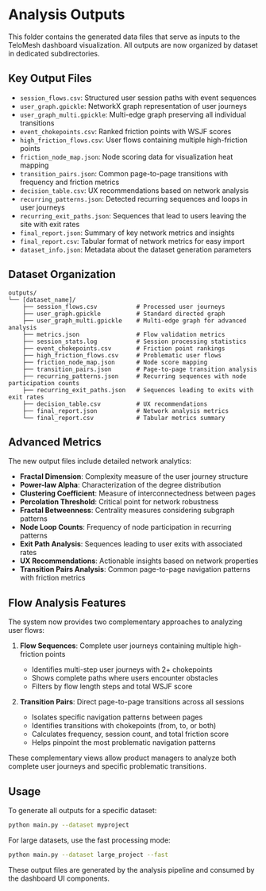 # Analysis Outputs

This folder contains the generated data files that serve as inputs to the TeloMesh dashboard visualization. All outputs are now organized by dataset in dedicated subdirectories.

## Key Output Files
- `session_flows.csv`: Structured user session paths with event sequences
- `user_graph.gpickle`: NetworkX graph representation of user journeys
- `user_graph_multi.gpickle`: Multi-edge graph preserving all individual transitions
- `event_chokepoints.csv`: Ranked friction points with WSJF scores
- `high_friction_flows.csv`: User flows containing multiple high-friction points
- `friction_node_map.json`: Node scoring data for visualization heat mapping
- `transition_pairs.json`: Common page-to-page transitions with frequency and friction metrics
- `decision_table.csv`: UX recommendations based on network analysis
- `recurring_patterns.json`: Detected recurring sequences and loops in user journeys
- `recurring_exit_paths.json`: Sequences that lead to users leaving the site with exit rates
- `final_report.json`: Summary of key network metrics and insights
- `final_report.csv`: Tabular format of network metrics for easy import
- `dataset_info.json`: Metadata about the dataset generation parameters

## Dataset Organization
```
outputs/
└── [dataset_name]/
    ├── session_flows.csv           # Processed user journeys
    ├── user_graph.gpickle          # Standard directed graph
    ├── user_graph_multi.gpickle    # Multi-edge graph for advanced analysis
    ├── metrics.json                # Flow validation metrics
    ├── session_stats.log           # Session processing statistics
    ├── event_chokepoints.csv       # Friction point rankings
    ├── high_friction_flows.csv     # Problematic user flows
    ├── friction_node_map.json      # Node score mapping
    ├── transition_pairs.json       # Page-to-page transition analysis
    ├── recurring_patterns.json     # Recurring sequences with node participation counts
    ├── recurring_exit_paths.json   # Sequences leading to exits with exit rates
    ├── decision_table.csv          # UX recommendations
    ├── final_report.json           # Network analysis metrics
    └── final_report.csv            # Tabular metrics summary
```

## Advanced Metrics
The new output files include detailed network analytics:
- **Fractal Dimension**: Complexity measure of the user journey structure
- **Power-law Alpha**: Characterization of the degree distribution
- **Clustering Coefficient**: Measure of interconnectedness between pages
- **Percolation Threshold**: Critical point for network robustness
- **Fractal Betweenness**: Centrality measures considering subgraph patterns
- **Node Loop Counts**: Frequency of node participation in recurring patterns
- **Exit Path Analysis**: Sequences leading to user exits with associated rates
- **UX Recommendations**: Actionable insights based on network properties
- **Transition Pairs Analysis**: Common page-to-page navigation patterns with friction metrics

## Flow Analysis Features
The system now provides two complementary approaches to analyzing user flows:

1. **Flow Sequences**: Complete user journeys containing multiple high-friction points
   - Identifies multi-step user journeys with 2+ chokepoints
   - Shows complete paths where users encounter obstacles
   - Filters by flow length steps and total WSJF score

2. **Transition Pairs**: Direct page-to-page transitions across all sessions
   - Isolates specific navigation patterns between pages
   - Identifies transitions with chokepoints (from, to, or both)
   - Calculates frequency, session count, and total friction score
   - Helps pinpoint the most problematic navigation patterns

These complementary views allow product managers to analyze both complete user journeys and specific problematic transitions.

## Usage
To generate all outputs for a specific dataset:
```bash
python main.py --dataset myproject
```

For large datasets, use the fast processing mode:
```bash
python main.py --dataset large_project --fast
```

These output files are generated by the analysis pipeline and consumed by the dashboard UI components. 